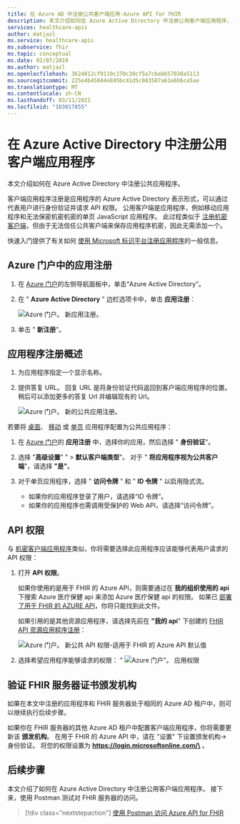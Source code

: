 ```yaml
---
title: 在 Azure AD 中注册公共客户端应用-Azure API for FHIR
description: 本文介绍如何在 Azure Active Directory 中注册公用客户端应用程序，以便准备在 Azure 中部署 FHIR API。
services: healthcare-apis
author: matjazl
ms.service: healthcare-apis
ms.subservice: fhir
ms.topic: conceptual
ms.date: 02/07/2019
ms.author: matjazl
ms.openlocfilehash: 3624812cf9119c270c30cf5a7cbebb57030a5113
ms.sourcegitcommit: 225e4b45844e845bc41d5c043587a61e6b6ce5ae
ms.translationtype: MT
ms.contentlocale: zh-CN
ms.lasthandoff: 03/11/2021
ms.locfileid: "103017855"
---
```

# <a name="register-a-public-client-application-in-azure-active-directory"></a>在 Azure Active Directory 中注册公用客户端应用程序

本文介绍如何在 Azure Active Directory 中注册公共应用程序。  

客户端应用程序注册是应用程序的 Azure Active Directory 表示形式，可以通过代表用户进行身份验证并请求 API 权限。 公用客户端是应用程序，例如移动应用程序和无法保密机密机密的单页 JavaScript 应用程序。 此过程类似于 [注册机密客户端](register-confidential-azure-ad-client-app.md)，但由于无法信任公共客户端来保存应用程序机密，因此无需添加一个。

快速入门提供了有关如何 [使用 Microsoft 标识平台注册应用程序](../../active-directory/develop/quickstart-register-app.md)的一般信息。

## <a name="app-registrations-in-azure-portal"></a>Azure 门户中的应用注册

1. 在 [Azure 门户](https://portal.azure.com)的左侧导航面板中，单击“Azure Active Directory”。

2. 在 " **Azure Active Directory** " 边栏选项卡中，单击 **应用注册**：

    ![Azure 门户。 新应用注册。](media/how-to-aad/portal-aad-new-app-registration.png)

3. 单击 " **新注册**"。

## <a name="application-registration-overview"></a>应用程序注册概述

1. 为应用程序指定一个显示名称。

2. 提供答复 URL。 回复 URL 是将身份验证代码返回到客户端应用程序的位置。 稍后可以添加更多的答复 Url 并编辑现有的 Url。

    ![Azure 门户。 新的公共应用注册。](media/how-to-aad/portal-aad-register-new-app-registration-PUB-CLIENT-NAME.png)


若要将 [桌面](../../active-directory/develop/scenario-desktop-app-registration.md)、 [移动](../../active-directory/develop/scenario-mobile-app-registration.md) 或 [单页](../../active-directory/develop/scenario-spa-app-registration.md) 应用程序配置为公共应用程序：

1. 在 [Azure 门户](https://portal.azure.com)的 **应用注册** 中，选择你的应用，然后选择 " **身份验证**"。

2. 选择 "**高级设置**" "  >  **默认客户端类型**"。 对于 " **将应用程序视为公共客户端**"，请选择 **"是"**。

3. 对于单页应用程序，选择 " **访问令牌** " 和 " **ID 令牌** " 以启用隐式流。

   - 如果你的应用程序登录了用户，请选择“ID 令牌”。
   - 如果你的应用程序也需调用受保护的 Web API，请选择“访问令牌”。

## <a name="api-permissions"></a>API 权限

与 [机密客户端应用程序](register-confidential-azure-ad-client-app.md)类似，你将需要选择此应用程序应该能够代表用户请求的 API 权限：

1. 打开 **API 权限**。

    如果你使用的是用于 FHIR 的 Azure API，则需要通过在 **我的组织使用的 api** 下搜索 Azure 医疗保健 api 来添加 Azure 医疗保健 api 的权限。 如果已 [部署了用于 FHIR 的 AZURE API](fhir-paas-powershell-quickstart.md)，你将只能找到此文件。

    
    如果引用的是其他资源应用程序，请选择先前在 **"我的 api**" 下创建的 [FHIR API 资源应用程序注册](register-resource-azure-ad-client-app.md)：

    ![Azure 门户。 新公共 API 权限-适用于 FHIR 的 Azure API 默认值](media/public-client-app/api-permissions.png)


2. 选择希望应用程序能够请求的权限： " ![ Azure 门户"。 应用权限](media/public-client-app/app-permissions.png)

## <a name="validate-fhir-server-authority"></a>验证 FHIR 服务器证书颁发机构
如果在本文中注册的应用程序和 FHIR 服务器处于相同的 Azure AD 租户中，则可以继续执行后续步骤。

如果你在 FHIR 服务器的其他 Azure AD 租户中配置客户端应用程序，你将需要更新该 **颁发机构**。 在用于 FHIR 的 Azure API 中，请在 "设置" 下设置颁发机构-> 身份验证。 将您的权限设置为 **https://login.microsoftonline.com/\<TENANT-ID>** 。

## <a name="next-steps"></a>后续步骤

本文介绍了如何在 Azure Active Directory 中注册公用客户端应用程序。 接下来，使用 Postman 测试对 FHIR 服务器的访问。
 
>[!div class="nextstepaction"]
>[使用 Postman 访问 Azure API for FHIR](access-fhir-postman-tutorial.md)